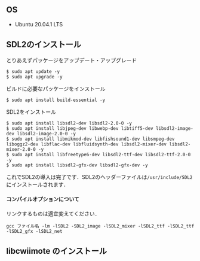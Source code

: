 ## OS
- Ubuntu 20.04.1 LTS

## SDL2のインストール
とりあえずパッケージをアップデート・アップグレード
```
$ sudo apt update -y
$ sudo apt upgrade -y
```
ビルドに必要なパッケージをインストール
```
$ sudo apt install build-essential -y
```
SDL2をインストール
```
$ sudo apt install libsdl2-dev libsdl2-2.0-0 -y
$ sudo apt install libjpeg-dev libwebp-dev libtiff5-dev libsdl2-image-dev libsdl2-image-2.0-0 -y
$ sudo apt install libmikmod-dev libfishsound1-dev libsmpeg-dev liboggz2-dev libflac-dev libfluidsynth-dev libsdl2-mixer-dev libsdl2-mixer-2.0-0 -y
$ sudo apt install libfreetype6-dev libsdl2-ttf-dev libsdl2-ttf-2.0-0 -y
$ sudo apt install libsdl2-gfx-dev libsdl2-gfx-dev -y
```
これでSDL2の導入は完了です．SDL2のヘッダーファイルは`/usr/include/SDL2`にインストールされます．

#### コンパイルオプションについて
リンクするものは適宜変えてください．
```
gcc ファイル名 -lm -lSDL2 -SDL2_image -lSDL2_mixer -lSDL2_ttf -lSDL2_ttf -lSDL2_gfx -lSDL2_net
```

## libcwiimote のインストール
